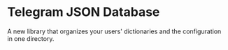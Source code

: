 # Telegram JSON Database
A new library that organizes your users' dictionaries and the configuration in one directory.